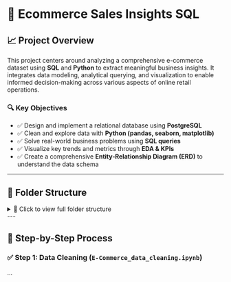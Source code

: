 # 🛒 Ecommerce Sales Insights SQL

## 📈 Project Overview

This project centers around analyzing a comprehensive e-commerce dataset using **SQL** and **Python** to extract meaningful business insights. It integrates data modeling, analytical querying, and visualization to enable informed decision-making across various aspects of online retail operations.

### 🔍 Key Objectives

- ✅ Design and implement a relational database using **PostgreSQL**
- ✅ Clean and explore data with **Python (pandas, seaborn, matplotlib)**
- ✅ Solve real-world business problems using **SQL queries**
- ✅ Visualize key trends and metrics through **EDA & KPIs**
- ✅ Create a comprehensive **Entity-Relationship Diagram (ERD)** to understand the data schema
---

## 📁 Folder Structure

<details>
<summary>📁 Click to view full folder structure</summary>

```text
Ecommerce_Sales_Insights_SQL/
│
├── datasets/
│   ├── Raw_data/                # Contains original raw CSV files
│   └── cleaned_data/           # Cleaned and preprocessed data
│
├── notebooks/
│   ├── E-Commerce_data_cleaning.ipynb          # Data cleaning notebook
│   ├── EDA_analysis_visualizations.ipynb       # EDA using seaborn/matplotlib
│   └── run_sql_queries_and_export_results.ipynb # Executes SQL & saves results
│
├── SQL_Database/
│   ├── Defining_the_Tables.sql      # PostgreSQL schema
│   └── load_cleaned_data.py         # Script to load data to DB
│
├── bussiness_queries_result/
│   ├── query_01_top_sellers.sql
│   ├── ...
│   └── query_20_delivery_performance.sql
│   ├── query_01_result_top_sellers.csv          # pgAdmin CSV outputs
│   └── query_20_result_delivery_performance.csv
│
├── outputs/
│   ├── query_results/                # Python-generated results
│   │   ├── query_01_top_sellers_result.csv
│   │   └── ...
│   └── eda_missing_summary/         # Tabular summaries from EDA
│
├── diagrams/
│   └── ERD_E-Commerce.png
│
└── README.md
```
</details> 
---

## 🧭 Step-by-Step Process

### ✅ Step 1: Data Cleaning (`E-Commerce_data_cleaning.ipynb`)
...




